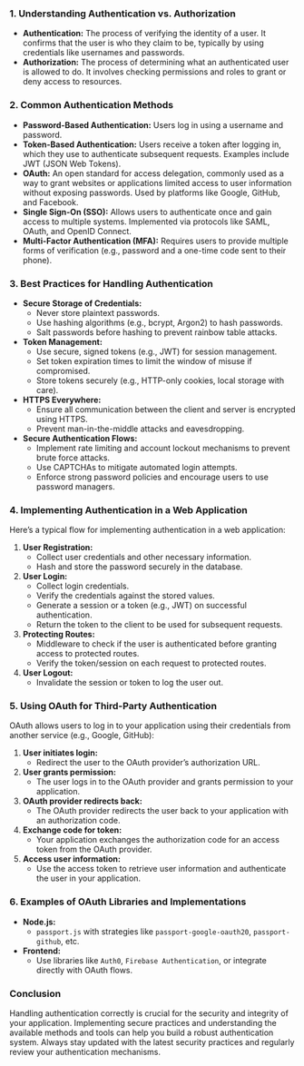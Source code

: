 
### 1. **Understanding Authentication vs. Authorization**

- **Authentication:** The process of verifying the identity of a user. It confirms that the user is who they claim to be, typically by using credentials like usernames and passwords.
- **Authorization:** The process of determining what an authenticated user is allowed to do. It involves checking permissions and roles to grant or deny access to resources.

### 2. **Common Authentication Methods**

- **Password-Based Authentication:** Users log in using a username and password.
- **Token-Based Authentication:** Users receive a token after logging in, which they use to authenticate subsequent requests. Examples include JWT (JSON Web Tokens).
- **OAuth:** An open standard for access delegation, commonly used as a way to grant websites or applications limited access to user information without exposing passwords. Used by platforms like Google, GitHub, and Facebook.
- **Single Sign-On (SSO):** Allows users to authenticate once and gain access to multiple systems. Implemented via protocols like SAML, OAuth, and OpenID Connect.
- **Multi-Factor Authentication (MFA):** Requires users to provide multiple forms of verification (e.g., password and a one-time code sent to their phone).

### 3. **Best Practices for Handling Authentication**

- **Secure Storage of Credentials:**
    - Never store plaintext passwords.
    - Use hashing algorithms (e.g., bcrypt, Argon2) to hash passwords.
    - Salt passwords before hashing to prevent rainbow table attacks.
- **Token Management:**
    - Use secure, signed tokens (e.g., JWT) for session management.
    - Set token expiration times to limit the window of misuse if compromised.
    - Store tokens securely (e.g., HTTP-only cookies, local storage with care).
- **HTTPS Everywhere:**
    - Ensure all communication between the client and server is encrypted using HTTPS.
    - Prevent man-in-the-middle attacks and eavesdropping.
- **Secure Authentication Flows:**
    - Implement rate limiting and account lockout mechanisms to prevent brute force attacks.
    - Use CAPTCHAs to mitigate automated login attempts.
    - Enforce strong password policies and encourage users to use password managers.

### 4. **Implementing Authentication in a Web Application**

Here’s a typical flow for implementing authentication in a web application:

1. **User Registration:**
    - Collect user credentials and other necessary information.
    - Hash and store the password securely in the database.
2. **User Login:**
    - Collect login credentials.
    - Verify the credentials against the stored values.
    - Generate a session or a token (e.g., JWT) on successful authentication.
    - Return the token to the client to be used for subsequent requests.
3. **Protecting Routes:**
    - Middleware to check if the user is authenticated before granting access to protected routes.
    - Verify the token/session on each request to protected routes.
4. **User Logout:**
    - Invalidate the session or token to log the user out.

### 5. **Using OAuth for Third-Party Authentication**

OAuth allows users to log in to your application using their credentials from another service (e.g., Google, GitHub):

1. **User initiates login:**
    - Redirect the user to the OAuth provider’s authorization URL.
2. **User grants permission:**
    - The user logs in to the OAuth provider and grants permission to your application.
3. **OAuth provider redirects back:**
    - The OAuth provider redirects the user back to your application with an authorization code.
4. **Exchange code for token:**
    - Your application exchanges the authorization code for an access token from the OAuth provider.
5. **Access user information:**
    - Use the access token to retrieve user information and authenticate the user in your application.

### 6. **Examples of OAuth Libraries and Implementations**

- **Node.js:**
    - `passport.js` with strategies like `passport-google-oauth20`, `passport-github`, etc.
- **Frontend:**
    - Use libraries like `Auth0`, `Firebase Authentication`, or integrate directly with OAuth flows.

### Conclusion

Handling authentication correctly is crucial for the security and integrity of your application. Implementing secure practices and understanding the available methods and tools can help you build a robust authentication system. Always stay updated with the latest security practices and regularly review your authentication mechanisms.